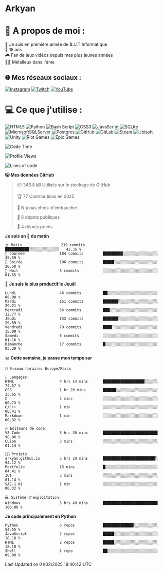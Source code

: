 # Arkyan
 # 💫 A propos de moi :
📖 Je suis en première année de B.U.T Informatique  
🎂 18 ans  
🎮 Fan de jeux vidéos depuis mes plus jeunes années  
🤘🏻 Métalleux dans l'âme  

## 🌐 Mes réseaux sociaux :
[![Instagram](https://img.shields.io/badge/Instagram-%23E4405F.svg?logo=Instagram&logoColor=white)](https://instagram.com/arkyan25) [![Twitch](https://img.shields.io/badge/Twitch-%239146FF.svg?logo=Twitch&logoColor=white)](https://twitch.tv/arkyan_) [![YouTube](https://img.shields.io/badge/YouTube-%23FF0000.svg?logo=YouTube&logoColor=white)](https://youtube.com/@arkyan_) 

# 💻 Ce que j'utilise :
![HTML5](https://img.shields.io/badge/html5-%23E34F26.svg?style=for-the-badge&logo=html5&logoColor=white) ![Python](https://img.shields.io/badge/python-3670A0?style=for-the-badge&logo=python&logoColor=ffdd54) ![Bash Script](https://img.shields.io/badge/bash_script-%23121011.svg?style=for-the-badge&logo=gnu-bash&logoColor=white) ![CSS3](https://img.shields.io/badge/css3-%231572B6.svg?style=for-the-badge&logo=css3&logoColor=white) ![JavaScript](https://img.shields.io/badge/javascript-%23323330.svg?style=for-the-badge&logo=javascript&logoColor=%23F7DF1E) ![SQLite](https://img.shields.io/badge/sqlite-%2307405e.svg?style=for-the-badge&logo=sqlite&logoColor=white) ![MicrosoftSQLServer](https://img.shields.io/badge/Microsoft%20SQL%20Server-CC2927?style=for-the-badge&logo=microsoft%20sql%20server&logoColor=white) ![Postgres](https://img.shields.io/badge/postgres-%23316192.svg?style=for-the-badge&logo=postgresql&logoColor=white) ![GitHub](https://img.shields.io/badge/github-%23121011.svg?style=for-the-badge&logo=github&logoColor=white) ![GitLab](https://img.shields.io/badge/gitlab-%23181717.svg?style=for-the-badge&logo=gitlab&logoColor=white) ![Steam](https://img.shields.io/badge/steam-%23000000.svg?style=for-the-badge&logo=steam&logoColor=white) ![Ubisoft](https://img.shields.io/badge/Ubisoft-%23F5F5F5.svg?style=for-the-badge&logo=Ubisoft&logoColor=black) ![Unity](https://img.shields.io/badge/unity-%23000000.svg?style=for-the-badge&logo=unity&logoColor=white) ![Riot Games](https://img.shields.io/badge/riotgames-D32936.svg?style=for-the-badge&logo=riotgames&logoColor=white) ![Epic Games](https://img.shields.io/badge/epicgames-%23313131.svg?style=for-the-badge&logo=epicgames&logoColor=white)

<!--START_SECTION:waka-->
![Code Time](http://img.shields.io/badge/Code%20Time-214%20hrs%2031%20mins-blue)

![Profile Views](http://img.shields.io/badge/Vues%20du%20profil-0-blue)

![Lines of code](https://img.shields.io/badge/Depuis%20Hello%20World%2C%20j%27ai%20%C3%A9crit-4.0%20million%20Lignes%20de%20code-blue)

**🐱 Mes données GitHub** 

> 📦 346.8 kB Utilisés sur le stockage de GitHub 
 > 
> 🏆 77 Contributions en 2025
 > 
> 🚫 N'a pas choisi d'embaucher
 > 
> 📜 8 dépots publiques 
 > 
> 🔑 4 dépots privés 
 > 
**Je suis un 🐤 du matin** 

```text
🌞 Matin                  219 commits         ███████████░░░░░░░░░░░░░░   42.36 % 
🌆 Journée                184 commits         █████████░░░░░░░░░░░░░░░░   35.59 % 
🌃 Soirée                 106 commits         █████░░░░░░░░░░░░░░░░░░░░   20.50 % 
🌙 Nuit                   8 commits           ░░░░░░░░░░░░░░░░░░░░░░░░░   01.55 % 
```
📅 **Je suis le plus productif le Jeudi** 

```text
Lundi                    46 commits          ██░░░░░░░░░░░░░░░░░░░░░░░   08.90 % 
Mardi                    151 commits         ███████░░░░░░░░░░░░░░░░░░   29.21 % 
Mercredi                 66 commits          ███░░░░░░░░░░░░░░░░░░░░░░   12.77 % 
Jeudi                    153 commits         ███████░░░░░░░░░░░░░░░░░░   29.59 % 
Vendredi                 78 commits          ████░░░░░░░░░░░░░░░░░░░░░   15.09 % 
Samedi                   6 commits           ░░░░░░░░░░░░░░░░░░░░░░░░░   01.16 % 
Dimanche                 17 commits          █░░░░░░░░░░░░░░░░░░░░░░░░   03.29 % 
```


📊 **Cette semaine, je passe mon temps sur** 

```text
🕑︎ Fuseau horaire: Europe/Paris

💬 Langages: 
HTML                     4 hrs 14 mins       ███████████████████░░░░░░   74.57 % 
CSS                      1 hr 20 mins        ██████░░░░░░░░░░░░░░░░░░░   23.65 % 
C                        2 mins              ░░░░░░░░░░░░░░░░░░░░░░░░░   00.73 % 
C/C++                    1 min               ░░░░░░░░░░░░░░░░░░░░░░░░░   00.41 % 
Markdown                 1 min               ░░░░░░░░░░░░░░░░░░░░░░░░░   00.32 % 

🔥 Éditeurs de code: 
VS Code                  5 hrs 36 mins       █████████████████████████   98.86 % 
CLion                    3 mins              ░░░░░░░░░░░░░░░░░░░░░░░░░   01.14 % 

🐱‍💻 Projets: 
arkyan.github.io         5 hrs 20 mins       ████████████████████████░   94.12 % 
Portfolio                15 mins             █░░░░░░░░░░░░░░░░░░░░░░░░   04.41 % 
IUT                      3 mins              ░░░░░░░░░░░░░░░░░░░░░░░░░   01.14 % 
SAE-1.01                 1 min               ░░░░░░░░░░░░░░░░░░░░░░░░░   00.32 % 

💻 Système d'exploitation: 
Windows                  5 hrs 40 mins       █████████████████████████   100.00 % 
```

**Je code principalement en Python** 

```text
Python                   6 repos             ██████████████░░░░░░░░░░░   54.55 % 
JavaScript               2 repos             █████░░░░░░░░░░░░░░░░░░░░   18.18 % 
HTML                     2 repos             █████░░░░░░░░░░░░░░░░░░░░   18.18 % 
Shell                    1 repo              ██░░░░░░░░░░░░░░░░░░░░░░░   09.09 % 
```




 Last Updated on 01/02/2025 18:40:42 UTC
<!--END_SECTION:waka-->

<!--START_SECTION:SHOW_PROJECTS-->
<!--END_SECTION:SHOW_PROJECTS-->

<!--START_SECTION:SHOW_LINES_OF_CODE-->
<!--END_SECTION:SHOW_LINES_OF_CODE-->

<!--START_SECTION:SHOW_TOTAL_CODE_TIME-->
<!--END_SECTION:SHOW_TOTAL_CODE_TIME-->

<!--START_SECTION:SHOW_PROFILE_VIEWS-->
<!--END_SECTION:SHOW_PROFILE_VIEWS-->

<!--START_SECTION:SHOW_COMMIT-->
<!--END_SECTION:SHOW_COMMIT-->

<!--START_SECTION:SHOW_DAYS_OF_WEEK-->
<!--END_SECTION:SHOW_DAYS_OF_WEEK-->

<!--START_SECTION:SHOW_LANGUAGE-->
<!--END_SECTION:SHOW_LANGUAGE-->

<!--START_SECTION:SHOW_TIMEZONE-->
<!--END_SECTION:SHOW_TIMEZONE-->

<!--START_SECTION:SHOW_LANGUAGE_PER_REPO-->
<!--END_SECTION:SHOW_LANGUAGE_PER_REPO-->

<!--START_SECTION:SHOW_SHORT_INFO-->
<!--END_SECTION:SHOW_SHORT_INFO-->
